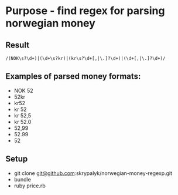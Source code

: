 # Purpose - find regex for parsing norwegian money
## Result
`/(NOK\s?\d+)|(\d+\s?kr)|(kr\s?\d+[,|\.]?\d+)|(\d+[,|\.]?\d+)/`
## Examples of parsed money formats:
* NOK 52
* 52kr
* kr52
* kr 52
* kr 52,5
* kr 52.0
* 52,99
* 52.99
* 52

## Setup
* git clone git@github.com:skrypalyk/norwegian-money-regexp.git
* bundle
* ruby price.rb